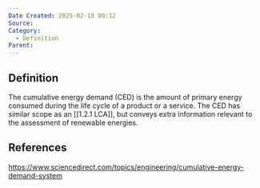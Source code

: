 ```yaml
---
Date Created: 2025-02-18 00:12
Source: 
Category:
  - Definition
Parent:
---
```

## Definition
The cumulative energy demand (CED) is the amount of primary energy consumed during the life cycle of a product or a service. The CED has similar scope as an [[1.2.1 LCA]], but conveys extra information relevant to the assessment of renewable energies. 

## References
https://www.sciencedirect.com/topics/engineering/cumulative-energy-demand-system